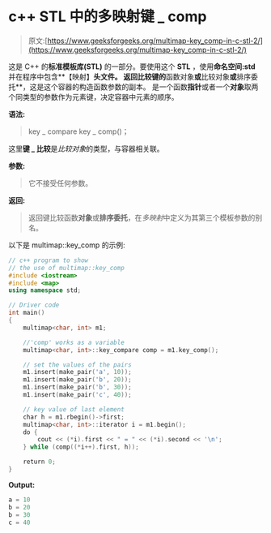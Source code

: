 # c++ STL 中的多映射键 _ comp

> 原文:[https://www.geeksforgeeks.org/multimap-key_comp-in-c-stl-2/](https://www.geeksforgeeks.org/multimap-key_comp-in-c-stl-2/)

这是 C++ 的**标准模板库(STL)** 的一部分。要使用这个 **STL** ，使用**命名空间:std** 并在程序中包含**【映射】**头文件。
返回比较键的**函数对象**或**比较对象**或**排序委托**，这是这个容器的构造函数参数的副本。
是一个函数**指针**或者一个**对象**取两个同类型的参数作为元素键，决定容器中元素的顺序。

**语法:**

> key _ compare key _ comp()；

这里**键 _ 比较**是*比较对象*的类型，与容器相关联。

**参数:**

> 它不接受任何参数。

**返回:**

> 返回键比较函数**对象**或**排序委托**，在*多映射*中定义为其第三个模板参数的别名。

以下是 multimap::key_comp 的示例:

```cpp
// c++ program to show
// the use of multimap::key_comp
#include <iostream>
#include <map>
using namespace std;

// Driver code
int main()
{
    multimap<char, int> m1;

    //'comp' works as a variable
    multimap<char, int>::key_compare comp = m1.key_comp();

    // set the values of the pairs
    m1.insert(make_pair('a', 10));
    m1.insert(make_pair('b', 20));
    m1.insert(make_pair('b', 30));
    m1.insert(make_pair('c', 40));

    // key value of last element
    char h = m1.rbegin()->first;
    multimap<char, int>::iterator i = m1.begin();
    do {
        cout << (*i).first << " = " << (*i).second << '\n';
    } while (comp((*i++).first, h));

    return 0;
}
```

**Output:**

```cpp
a = 10
b = 20
b = 30
c = 40

```